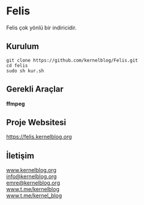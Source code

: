 # Felis

Felis çok yönlü bir indiricidir.

## Kurulum
`git clone https://github.com/kernelblog/Felis.git`<br>
`cd felis`<br>
`sudo sh kur.sh`
 
## Gerekli Araçlar
**ffmpeg**

## Proje Websitesi
https://felis.kernelblog.org

## İletişim
www.kernelblog.org <br>
info@kernelblog.org <br>
emre@kernelblog.org <br>
www.t.me/kernelblog <br>
www.t.me/kernel_blog <br>
